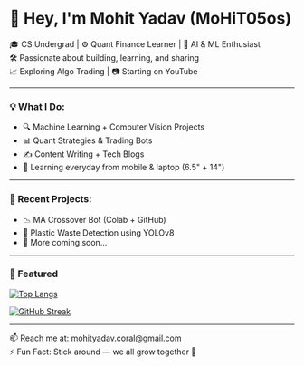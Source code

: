 # 👋 Hey, I'm Mohit Yadav (MoHiT05os)

🎓 CS Undergrad | ⚙️ Quant Finance Learner | 🤖 AI & ML Enthusiast  
🛠️ Passionate about building, learning, and sharing  
📈 Exploring Algo Trading | 📷 Starting on YouTube

---

### 💡 What I Do:
- 🔍 Machine Learning + Computer Vision Projects
- 📊 Quant Strategies & Trading Bots
- ✍️ Content Writing + Tech Blogs
- 🧠 Learning everyday from mobile & laptop (6.5" + 14")

---

### 🚀 Recent Projects:
- 📉 MA Crossover Bot (Colab + GitHub)
- 🧠 Plastic Waste Detection using YOLOv8
- 🤖 More coming soon...

---

### 📌 Featured
[![Top Langs](https://github-readme-stats.vercel.app/api/top-langs/?username=MoHiT05os&layout=compact&theme=radical)](https://github.com/anuraghazra/github-readme-stats)

[![GitHub Streak](https://streak-stats.demolab.com/?user=MoHiT05os&theme=tokyonight)](https://git.io/streak-stats)

---

📫 Reach me at: mohityadav.coral@gmail.com  
⚡ Fun Fact: Stick around — we all grow together 🌱



<!---
MoHiT05os/MoHiT05os is a ✨ special ✨ repository because its `README.md` (this file) appears on your GitHub profile.
You can click the Preview link to take a look at your changes.
--->
